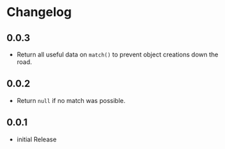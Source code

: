# Changelog

## 0.0.3

* Return all useful data on `match()` to prevent object creations down the road.

## 0.0.2

* Return `null` if no match was possible.

## 0.0.1

* initial Release
